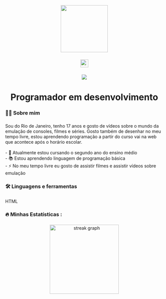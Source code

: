 <div align="center">
  <img height="150" src="https://media.tenor.com/jaW4TJeIoaQAAAAM/smoking-skeleton.gif"  />
</div>

###

<div align="center">
  <img src="https://img.shields.io/static/v1?message=Youtube&logo=youtube&label=&color=FF0000&logoColor=white&labelColor=&style=for-the-badge" height="25" alt="youtube logo"  />
</div>

###

<div align="center">
  <img src="https://visitor-badge.laobi.icu/badge?page_id=maurodesouza.maurodesouza&"  />
</div>

###

<h1 align="center">Programador em desenvolvimento</h1>

###

<h3 align="left">👩‍💻  Sobre mim</h3>

###

<p align="left"> Sou do Rio de Janeiro, tenho 17 anos e gosto de vídeos sobre o mundo da emulação de consoles, filmes e séries. Gosto também de desenhar no meu tempo livre, estou aprendendo programação a partir do curso vai na web que acontece após o horário escolar.<br><br>- 🔭 Atualmente estou cursando o segundo ano do ensino médio<br>- 📚 Estou aprendendo linguagem de programação básica<br>- ⚡ No meu tempo livre eu gosto de assistir filmes e assistir vídeos sobre emulação</p>

###

<h3 align="left">🛠 Linguagens e ferramentas</h3>

###

<div align="left">
 HTML
</div>

###

<h3 align="left">🔥   Minhas Estatísticas :</h3>

###

<div align="center">
  <img src="https://streak-stats.demolab.com?user=maurodesouza&locale=en&mode=daily&theme=dark&hide_border=false&border_radius=5&order=3" height="220" alt="streak graph"  />
</div>

###
